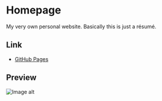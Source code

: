 # Homepage
My very own personal website. Basically this is just a résumé.

## Link
- [GitHub Pages](https://dmytropodhorets.github.io/homepage/)

## Preview
![Image alt](https://github.com/dmitriy-sanders/homepage/raw/develop/assets/images/preview.jpg)
